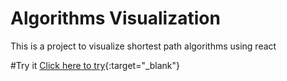 # Algorithms Visualization

This is a project to visualize shortest path algorithms using react

#Try it
[Click here to try](https://fawzeus.github.io/distance-algorithms-visualization/){:target="\_blank"}
